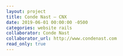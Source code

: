 ```yaml
---
layout: project
title: Conde Nast – CNX
date: 2019-06-01 00:00:00 -0500
categories: website rails
collaborator: Conde Nast
collaborator_url: http://www.condenast.com
read_only: true
---
```

